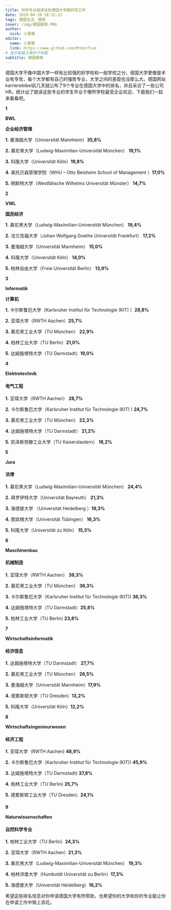 ```yaml
---
title: 你的专业就读这些德国大学最好找工作
date: 2019-04-30 10:32:11
tags: 德国生活，报税
cover: /img/德国报税.PNG
author: 
  nick: 小慧慧
editor:
  name: 小慧慧
  link: https://www.github.com/Mrminfive
# 首页每篇文章的子标题
subtitle: 德国报税
---
```


德国大学不像中国大学一样有比较强的好学校和一般学校之分，德国大学更像是术业有专攻，每个大学都有自己的强势专业，大学之间的差距也没那么大。德国网站karrierebibel前几天就公布了9个专业在德国大学中的排名，并且采访了一些公司HR，统计出了就读这些专业的学生毕业于哪所学校最受企业欢迎，下面我们一起来看看吧。

**1**

**BWL**

**企业经济管理**

  

**1.** 曼海姆大学（Universität Mannheim）**35,8%**

**2\.** 慕尼黑大学（Ludwig-Maximilian-Universität München） **19,1%**

**3.** 科隆大学（Universität Köln）**19,8%**

**4\.** 奥托贝森管理学院（WHU – Otto Beisheim School of Management ）**17,0%**

**5\.** 明斯特大学（Westfälische Wilhelms Universität Münster） **14,7%**

  

**2**

**VWL**  

**国民经济**

  

**1\.** 慕尼黑大学（Ludwig-Maximilian-Universität München） **19,4%**  

**2\.** 法兰克福大学（Johan Wolfgang Goethe Universität Frankfurt） **17,2%**

**3\.** 曼海姆大学（Universität Mannheim） **15,0%**

**4\.** 科隆大学（Universität Köln） **14,0%**

**5\.** 柏林自由大学（Freie Universität Berlin） **13,9%**

  

**3**

**Informatik**  

**计算机**

  

**1\.** 卡尔斯鲁厄大学（Karlsruher Institut für Technologie (KIT) ）**28,8%**

**2.** 亚琛大学（RWTH Aachen）**25,7%**

**3\.** 慕尼黑工业大学（TU München） **22,9%**

**4.** 柏林工业大学（TU Berlin）**21,0%**

**5\.** 达姆施塔特大学（TU Darmstadt）**19,0%**

  

**4**

**Elektrotechnik**

#### **电气工程**

  

**1.** 亚琛大学（RWTH Aachen） **28,7%**

**2\.** 卡尔斯鲁厄大学（Karlsruher Institut für Technologie (KIT) ) **24,7%**

**3.** 慕尼黑工业大学（TU München） **22,3%**

**4.** 达姆施塔特大学（TU Darmstadt） **21,2%**

**5.** 凯泽斯劳滕工业大学（TU Kaiserslautern） **18,2%**

  

**5**

**Jura**  

#### **法律**

  

**1\.** 慕尼黑大学（Ludwig-Maximilian-Universität München） **24,4%**

**2.** 拜罗伊特大学（Universität Bayreuth） **21,3%**

**3\.** 海德堡大学 （Universität Heidelberg ）**19,3%**

**4\.** 图宾根大学（Universität Tübingen） **16,3%**

**5\.** 科隆大学（Universität zu Köln） **15,3%**

  

**6**

**Maschinenbau**

#### **机械制造**

  

**1\.** 亚琛大学（RWTH Aachen） **39,3%**

**2\.** 慕尼黑工业大学（TU München） **36,3%**

**3.** 卡尔斯鲁厄大学（Karlsruher Institut für Technologie (KIT)) **36,3%**

**4\.** 达姆施塔特大学（TU Darmstadt）**25,8%**

**5\.** 柏林工业大学（TU Berlin) **23,8%**

  

**7**

**Wirtschaftsinformatik**  

#### **经济信息**

  

**1.** 达姆施塔特大学（TU Darmstadt） **27,7%**

**2\.** 慕尼黑工业大学（TU München） **26,5%**

**3.** 曼海姆大学（Universität Mannheim）**17,9%**

**4\.** 德累斯顿大学（TU Dresden）**13,2%**

**5.** 科隆大学（Universität Köln）**12,2%**

  

**8**

**Wirtschaftsingenieurwesen**  

#### **经济工程**

  

**1\.** 亚琛大学（RWTH Aachen) **48,9%**

**2.** 卡尔斯鲁厄大学（Karlsruher Institut für Technologie (KIT)) **45,9%**

**3\.** 达姆施塔特大学（TU Darmstadt) **37,8%**

**4.** 柏林工业大学（TU Berlin) **25,7%**

**5\.** 德累斯顿工业大学（TU Dresden）**24,1%**

####   

**9**

**Naturwissenschaften**

#### **自然科学专业**

**1\.** 柏林工业大学（TU Berlin）**24,3%**

**2.** 亚琛大学（RWTH Aachen）**21,3%**

**3.** 慕尼黑大学（Ludwig-Maximilian-Universität München） **19,3%**

**4\.** 柏林洪堡大学（Humboldt Universität zu Berlin）**17,3%**

**5\.** 海德堡大学（Universität Heidelberg）**16,2%**

  

希望这些排名信息对你申请德国大学有所帮助，也希望你的大学和你的专业能让你在申请工作中锦上添花。